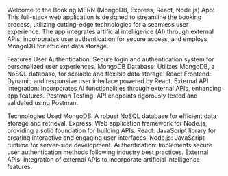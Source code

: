 Welcome to the Booking MERN (MongoDB, Express, React, Node.js) App! This full-stack web application
is designed to streamline the booking process, utilizing cutting-edge technologies for a seamless 
user experience. The app integrates artificial intelligence (AI) through external APIs, incorporates
user authentication for secure access, and employs MongoDB for efficient data storage.

Features
User Authentication: Secure login and authentication system for personalized user experiences.
MongoDB Database: Utilizes MongoDB, a NoSQL database, for scalable and flexible data storage.
React Frontend: Dynamic and responsive user interface powered by React.
External API Integration: Incorporates AI functionalities through external APIs, enhancing app features.
Postman Testing: API endpoints rigorously tested and validated using Postman.

Technologies Used
MongoDB: A robust NoSQL database for efficient data storage and retrieval.
Express: Web application framework for Node.js, providing a solid foundation for building APIs.
React: JavaScript library for creating interactive and engaging user interfaces.
Node.js: JavaScript runtime for server-side development.
Authentication: Implements secure user authentication methods following industry best practices.
External APIs: Integration of external APIs to incorporate artificial intelligence features.
